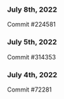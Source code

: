 ### July 8th, 2022

Commit #224581

### July 5th, 2022

Commit #314353


### July 4th, 2022

Commit #72281
